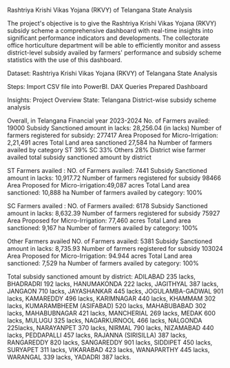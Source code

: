 Rashtriya Krishi Vikas Yojana (RKVY) of Telangana State Analysis

The project's objective is to give the Rashtriya Krishi Vikas Yojana (RKVY) subsidy scheme a comprehensive dashboard with real-time insights into significant performance indicators and developments. The collectorate office horticulture department will be able to efficiently monitor and assess district-level subsidy availed by farmers' performance and subsidy scheme statistics with the use of this dashboard.

Dataset: Rashtriya Krishi Vikas Yojana (RKVY) of Telangana State Analysis

Steps:
Import CSV file into PowerBI.
DAX Queries
Prepared Dashboard

Insights:
Project Overview
State: Telangana
District-wise subsidy scheme analysis

Overall, in Telangana
Financial year 2023-2024
No. of Farmers availed: 19000
Subsidy Sanctioned amount in lacks: 28,256.04 (in lacks)
Number of farmers registered for subsidy: 277417
Area Proposed for Micro-Irrigation: 2,21,491 acres
Total Land area sanctioned 27,584 ha
Number of farmers availed by category
ST 39%
SC 33%
Others 28%
District wise farmer availed
total subsidy sanctioned amount by district

ST Farmers availed :
NO. of Farmers availed: 7441
Subsidy Sanctioned amount in lacks: 10,917.72 
Number of farmers registered for subsidy 98466
Area Proposed for Micro-irrigation:49,087 acres
Total Land area sanctioned: 10,888 ha
Number of farmers availed by category: 100%

SC Farmers availed :
NO. of Farmers availed: 6178
Subsidy Sanctioned amount in lacks: 8,632.39 
Number of farmers registered for subsidy 75927
Area Proposed for Micro-Irrigation: 77,460 acres
Total Land area sanctioned: 9,167 ha
Number of farmers availed by category: 100%

Other Farmers availed 
NO. of Farmers availed: 5381
Subsidy Sanctioned amount in lacks: 8,735.93 
Number of farmers registered for subsidy 103024
Area Proposed for Micro-Irrigation: 94.944 acres
Total Land area sanctioned: 7,529 ha
Number of farmers availed by category: 100%


Total subsidy sanctioned amount by district:
ADILABAD 235 lacks,
BHADRADRI  192 lacks,
HANUMAKONDA  222 lacks,
JAGITHYAL 387 lacks,
JANGAON 710 lacks,
JAYASHANKAR 445 lacks,
JOGULAMBA-GADWAL 901 lacks,
KAMAREDDY 496 lacks,
KARIMNAGAR 440 lacks,
KHAMMAM 302 lacks,
KUMARAMBHEEM (ASIFABAD) 520 lacks,
MAHABUBABAD 302 lacks,
MAHABUBNAGAR 421 lacks,
MANCHERIAL 269 lacks,
MEDAK 600 lacks,
MULUGU 325 lacks,
NAGARKURNOOL 466 lacks,
NALGONDA 225lacks,
NARAYANPET 370 lacks,
NIRMAL     790 lacks,
NIZAMABAD 440 lacks,
PEDDAPALLI 457 lacks,
RAJANNA (SIRISILLA) 387 lacks,
RANGAREDDY 820 lacks,
SANGAREDDY 901 lacks,
SIDDIPET 450 lacks,
SURYAPET 311 lacks,
VIKARABAD 423 lacks,
WANAPARTHY 445 lacks,
WARANGAL 339 lacks,
YADADRI 387 lacks.
